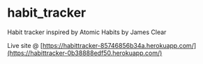 # habit_tracker
Habit tracker inspired by Atomic Habits by James Clear

Live site @ [https://habittracker-85746856b34a.herokuapp.com/](https://habittracker-0b38888edf50.herokuapp.com/)
